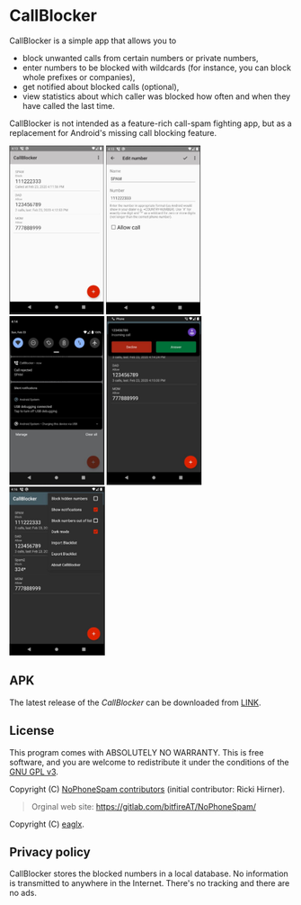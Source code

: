 # CallBlocker

CallBlocker is a simple app that allows you to

* block unwanted calls from certain numbers or private numbers,
* enter numbers to be blocked with wildcards (for instance, you can block whole prefixes or companies),
* get notified about blocked calls (optional),
* view statistics about which caller was blocked how often and when they have called the last time.

CallBlocker is not intended as a feature-rich call-spam fighting app,
but as a replacement for Android's missing call blocking feature.

<img src="doc/view_1.jpg" height="300"> <img src="doc/view_2.jpg" height="300"> <img src="doc/view_3.jpg" height="300"> <img src="doc/view_4.jpg" height="300"> <img src="doc/view_5.jpg" height="300">

## APK

The latest release of the *CallBlocker* can be downloaded from [LINK](https://github.com/eaglx/CallBlocker/releases/tag/v0.2.15).

## License 

This program comes with ABSOLUTELY NO WARRANTY. This is free software, and you are welcome
to redistribute it under the conditions of the [GNU GPL v3](LICENSE).

Copyright (C) [NoPhoneSpam contributors](https://gitlab.com/bitfireAT/NoPhoneSpam/-/graphs/master)
(initial contributor: Ricki Hirner).

> Orginal web site: https://gitlab.com/bitfireAT/NoPhoneSpam/

Copyright (C) [eaglx](https://github.com/eaglx).

## Privacy policy

CallBlocker stores the blocked numbers in a local database. No information
is transmitted to anywhere in the Internet. There's no tracking and there are no ads.

